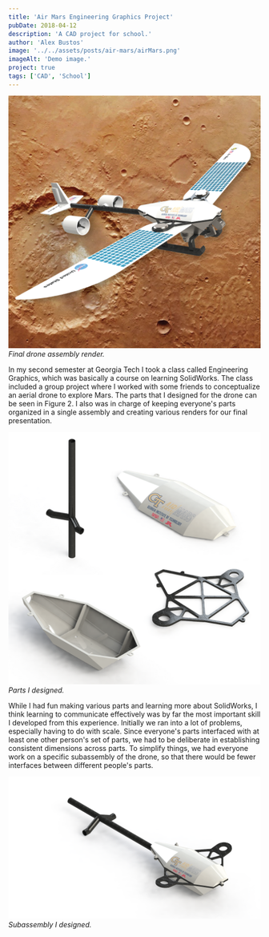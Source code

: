 ```yaml
---
title: 'Air Mars Engineering Graphics Project'
pubDate: 2018-04-12
description: 'A CAD project for school.'
author: 'Alex Bustos'
image: '../../assets/posts/air-mars/airMars.png'
imageAlt: 'Demo image.'
project: true
tags: ['CAD', 'School']
---
```


![Final drone assembly render](../../assets/posts/air-mars/airMars.png)
_Final drone assembly render._

In my second semester at Georgia Tech I took a class called Engineering Graphics, which was basically a course on learning SolidWorks. The class included a group project where I worked with some friends to conceptualize an aerial drone to explore Mars. The parts that I designed for the drone can be seen in Figure 2. I also was in charge of keeping everyone's parts organized in a single assembly and creating various renders for our final presentation.

![Parts I designed](../../assets/posts/air-mars/airmarsParts-01.png)
_Parts I designed._

While I had fun making various parts and learning more about SolidWorks, I think learning to communicate effectively was by far the most important skill I developed from this experience. Initially we ran into a lot of problems, especially having to do with scale. Since everyone's parts interfaced with at least one other person's set of parts, we had to be deliberate in establishing consistent dimensions across parts. To simplify things, we had everyone work on a specific subassembly of the drone, so that there would be fewer interfaces between different people's parts.

![Subassembly I designed](../../assets/posts/air-mars/subassemblyWide-01.png)
_Subassembly I designed._
